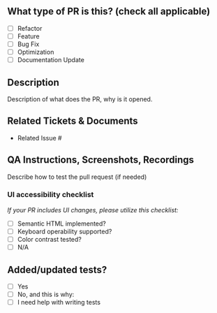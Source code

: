 ## What type of PR is this? (check all applicable)

- [ ] Refactor
- [ ] Feature
- [ ] Bug Fix
- [ ] Optimization
- [ ] Documentation Update

## Description

Description of what does the PR, why is it opened.

## Related Tickets & Documents

- Related Issue #

## QA Instructions, Screenshots, Recordings

Describe how to test the pull request (if needed)

### UI accessibility checklist

_If your PR includes UI changes, please utilize this checklist:_

- [ ] Semantic HTML implemented?
- [ ] Keyboard operability supported?
- [ ] Color contrast tested?
- [ ] N/A

## Added/updated tests?

- [ ] Yes
- [ ] No, and this is why:
- [ ] I need help with writing tests
